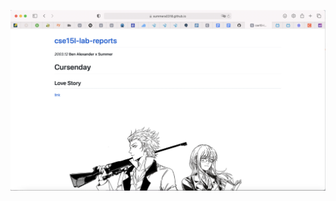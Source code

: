 ![image][1]

[1]: https://github.com/SummerA0318/cse15l-lab-reports/blob/main/截屏2022-09-27%20下午9.08.56.png